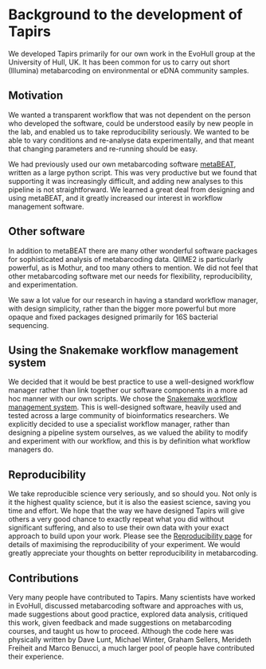 # Background to the development of Tapirs

We developed Tapirs primarily for our own work in the EvoHull group at the University of Hull, UK. It has been common for us to carry out short (Illumina) metabarcoding on environmental or eDNA community samples.

## Motivation

We wanted a transparent workflow that was not dependent on the person who developed the software, could be understood easily by new people in the lab, and enabled us to take reproducibility seriously. We wanted to be able to vary conditions and re-analyse data experimentally, and that meant that changing parameters and re-running should be easy.

We had previously used our own metabarcoding software [metaBEAT](https://github.com/HullUni-bioinformatics/metaBEAT), written as a large python script. This was very productive but we found that supporting it was increasingly difficult, and adding new analyses to this pipeline is not straightforward. We learned a great deal from designing and using metaBEAT, and it greatly increased our interest in workflow management software.

## Other software

In addition to metaBEAT there are many other wonderful software packages for sophisticated analysis of metabarcoding data. QIIME2 is particularly powerful, as is Mothur, and too many others to mention. We did not feel that other metabarcoding software met our needs for flexibility, reproducibility, and experimentation.

We saw a lot value for our research in having a standard workflow manager, with design simplicity, rather than the bigger more powerful but more opaque and fixed packages designed primarily for 16S bacterial sequencing.

## Using the Snakemake workflow management system

We decided that it would be best practice to use a well-designed workflow manager rather than link together our software components in a more ad hoc manner with our own scripts. We chose the [Snakemake workflow management system](https://snakemake.readthedocs.io/en/stable/index.html). This is well-designed software, heavily used and tested across a large community of bioinformatics researchers. We explicitly decided to use a specialist workflow manager, rather than designing a pipeline system ourselves, as we valued the ability to modify and experiment with our workflow, and this is by definition what workflow managers do.

## Reproducibility

We take reproducible science very seriously, and so should you. Not only is it the highest quality science, but it is also the easiest science, saving you time and effort. We hope that the way we have designed Tapirs will give others a very good chance to exactly repeat what you did without significant suffering, and also to use their own data with your exact approach to build upon your work. Please see the [Reproducibility page](../How-To-Guide/reproducibility.md) for details of maximising the reproducibility of your experiment. We would greatly appreciate your thoughts on better reproducibility in metabarcoding.

## Contributions

Very many people have contributed to Tapirs. Many scientists have worked in EvoHull, discussed metabarcoding software and approaches with us, made suggestions about good practice, explored data analysis, critiqued this work, given feedback and made suggestions on metabarcoding courses, and taught us how to proceed. Although the code here was physically written by Dave Lunt, Michael Winter, Graham Sellers, Merideth Freiheit and Marco Benucci, a much larger pool of people have contributed their experience.
